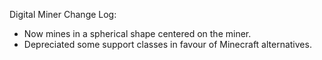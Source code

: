 Digital Miner Change Log:

* Now mines in a spherical shape centered on the miner.
* Depreciated some support classes in favour of Minecraft alternatives.
